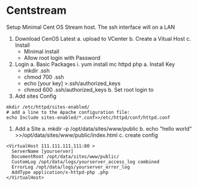 # Centstream

Setup Minimal Cent OS Stream host. The ssh interface will on a LAN

1. Download CenOS Latest
  a. upload to VCenter
  b. Create a Vitual Host
  c. Install
    * Minimal install
    * Allow root login with Password
1. Login
  a. Basic Packages
    i. yum install mc httpd php
  a. Install Key
    * mkdir .ssh
    * chmod 700 .ssh
    * echo [your key] >.ssh/authorized_keys
    * chmod 600 .ssh/authorized_keys
  b. Set root login to
1. Add sites Config

```shell
mkdir /etc/httpd/sites-enabled/
# add a line to the Apache configuration file:
echo Include sites-enabled/*.conf>>/etc/httpd/conf/httpd.conf
```

1. Add a Site
  a. mkdir -p /opt/data/sites/www/public
  b. echo "hello world" >>/opt/data/sites/www/public/index.html
  c. create config

```config
<VirtualHost 111.111.111.111:80 >
  ServerName [yourserver]
  DocumentRoot /opt/data/sites/www/public/
  CustomLog /opt/data/logs/yourserver_access_log combined
  ErrorLog /opt/data/logs/yourserver_error_log
  AddType application/x-httpd-php .php
</VirtualHost>
```
